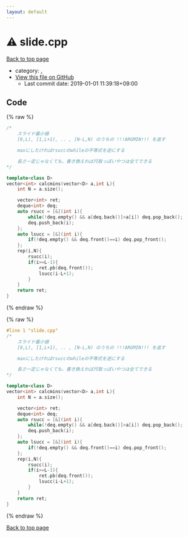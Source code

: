```yaml
---
layout: default
---
```


<!-- mathjax config similar to math.stackexchange -->
<script type="text/javascript" async
  src="https://cdnjs.cloudflare.com/ajax/libs/mathjax/2.7.5/MathJax.js?config=TeX-MML-AM_CHTML">
</script>
<script type="text/x-mathjax-config">
  MathJax.Hub.Config({
    TeX: { equationNumbers: { autoNumber: "AMS" }},
    tex2jax: {
      inlineMath: [ ['$','$'] ],
      processEscapes: true
    },
    "HTML-CSS": { matchFontHeight: false },
    displayAlign: "left",
    displayIndent: "2em"
  });
</script>

<script type="text/javascript" src="https://cdnjs.cloudflare.com/ajax/libs/jquery/3.4.1/jquery.min.js"></script>
<script src="https://cdn.jsdelivr.net/npm/jquery-balloon-js@1.1.2/jquery.balloon.min.js" integrity="sha256-ZEYs9VrgAeNuPvs15E39OsyOJaIkXEEt10fzxJ20+2I=" crossorigin="anonymous"></script>
<script type="text/javascript" src="../assets/js/copy-button.js"></script>
<link rel="stylesheet" href="../assets/css/copy-button.css" />


# :warning: slide.cpp

<a href="../index.html">Back to top page</a>

* category: <a href="../index.html#5058f1af8388633f609cadb75a75dc9d">.</a>
* <a href="{{ site.github.repository_url }}/blob/master/slide.cpp">View this file on GitHub</a>
    - Last commit date: 2019-01-01 11:39:18+09:00




## Code

<a id="unbundled"></a>
{% raw %}
```cpp
/*
	スライド最小値
	[0,L), [1,L+1), .. , [N-L,N) のうちの !!!ARGMIN!!! を返す

	maxにしたければrsuccのwhileの不等式を逆にする

	長さ一定じゃなくても、書き換えれば尺取っぽいやつは全てできる
*/

template<class D>
vector<int> calcmins(vector<D> a,int L){
	int N = a.size();

	vector<int> ret;
	deque<int> deq;
	auto rsucc = [&](int i){
		while(!deq.empty() && a[deq.back()]>a[i]) deq.pop_back();
		deq.push_back(i);
	};
	auto lsucc = [&](int i){
		if(!deq.empty() && deq.front()==i) deq.pop_front();
	};
	rep(i,N){
		rsucc(i);
		if(i>=L-1){
			ret.pb(deq.front());
			lsucc(i-L+1);
		}
	}
	return ret;
}

```
{% endraw %}

<a id="bundled"></a>
{% raw %}
```cpp
#line 1 "slide.cpp"
/*
	スライド最小値
	[0,L), [1,L+1), .. , [N-L,N) のうちの !!!ARGMIN!!! を返す

	maxにしたければrsuccのwhileの不等式を逆にする

	長さ一定じゃなくても、書き換えれば尺取っぽいやつは全てできる
*/

template<class D>
vector<int> calcmins(vector<D> a,int L){
	int N = a.size();

	vector<int> ret;
	deque<int> deq;
	auto rsucc = [&](int i){
		while(!deq.empty() && a[deq.back()]>a[i]) deq.pop_back();
		deq.push_back(i);
	};
	auto lsucc = [&](int i){
		if(!deq.empty() && deq.front()==i) deq.pop_front();
	};
	rep(i,N){
		rsucc(i);
		if(i>=L-1){
			ret.pb(deq.front());
			lsucc(i-L+1);
		}
	}
	return ret;
}

```
{% endraw %}

<a href="../index.html">Back to top page</a>

